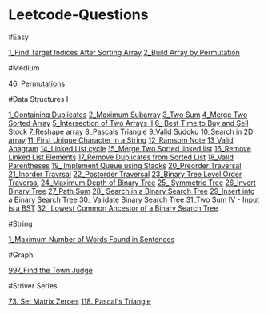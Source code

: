 # Leetcode-Questions
#Easy

[1_Find Target Indices After Sorting Array](https://leetcode.com/problems/find-target-indices-after-sorting-array/)
[2_Build Array by Permutation](https://leetcode.com/problems/build-array-from-permutation/)

#Medium

[46. Permutations](https://leetcode.com/problems/permutations/)

#Data Structures I

[1_Containing Duplicates](https://leetcode.com/problems/contains-duplicate/)
[2_Maximum Subarray](https://leetcode.com/problems/maximum-subarray/)
[3_Two Sum](https://leetcode.com/problems/two-sum/)
[4_Merge Two Sorted Array](https://leetcode.com/problems/merge-sorted-array/)
[5_Intersection of Two Arrays II](https://leetcode.com/problems/intersection-of-two-arrays-ii/)
[6_ Best Time to Buy and Sell Stock](https://leetcode.com/problems/best-time-to-buy-and-sell-stock/)
[7_Reshape array](https://leetcode.com/problems/reshape-the-matrix/)
[8_Pascals Triangle](https://leetcode.com/problems/pascals-triangle/)
[9_Valid Sudoku](https://leetcode.com/problems/valid-sudoku/)
[10_Search in 2D array](https://leetcode.com/problems/search-a-2d-matrix/)
[11_First Unique Character in a String](https://leetcode.com/problems/first-unique-character-in-a-string/)
[12_Ramsom Note](https://leetcode.com/problems/ransom-note/)
[13_Valid Anagram](https://leetcode.com/problems/valid-anagram/)
[14_Linked List cycle](https://leetcode.com/problems/linked-list-cycle/)
[15_Merge Two Sorted linked list](https://leetcode.com/problems/merge-two-sorted-lists/)
[16_Remove Linked List Elements](https://leetcode.com/problems/remove-linked-list-elements/)
[17_Remove Duplicates from Sorted List](https://leetcode.com/problems/remove-duplicates-from-sorted-list/)
[18_Valid Parentheses](https://leetcode.com/problems/valid-parentheses/)
[19_ Implement Queue using Stacks](https://leetcode.com/problems/implement-queue-using-stacks/)
[20_Preorder Traversal](https://leetcode.com/problems/binary-tree-preorder-traversal/)
[21_Inorder Travrsal](https://leetcode.com/problems/binary-tree-inorder-traversal/)
[22_Postorder Traversal](https://leetcode.com/problems/binary-tree-postorder-traversal/)
[23_Binary Tree Level Order Traversal](https://leetcode.com/problems/binary-tree-level-order-traversal/)
[24_Maximum Depth of Binary Tree](https://leetcode.com/problems/maximum-depth-of-binary-tree/)
[25_ Symmetric Tree](https://leetcode.com/problems/symmetric-tree/)
[26_Invert Binary Tree](https://leetcode.com/problems/invert-binary-tree/)
[27_Path Sum](https://leetcode.com/problems/path-sum/)
[28_ Search in a Binary Search Tree](https://leetcode.com/problems/search-in-a-binary-search-tree/)
[29_Insert into a Binary Search Tree](https://leetcode.com/problems/insert-into-a-binary-search-tree/)
[30_ Validate Binary Search Tree](https://leetcode.com/problems/validate-binary-search-tree/)
[31_Two Sum IV - Input is a BST](https://leetcode.com/problems/two-sum-iv-input-is-a-bst/)
[32_ Lowest Common Ancestor of a Binary Search Tree](https://leetcode.com/problems/lowest-common-ancestor-of-a-binary-search-tree/)

#String

[1_Maximum Number of Words Found in Sentences](https://leetcode.com/problems/maximum-number-of-words-found-in-sentences/)


#Graph

[997_Find the Town Judge](https://leetcode.com/problems/find-the-town-judge/)


#Striver Series

[73. Set Matrix Zeroes](https://leetcode.com/problems/set-matrix-zeroes/)
[118. Pascal's Triangle](https://leetcode.com/problems/pascals-triangle/)
